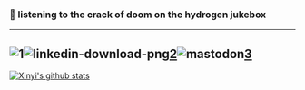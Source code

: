### 👋 listening to the crack of doom on the hydrogen jukebox
---
![1](https://user-images.githubusercontent.com/30137615/93686495-45134180-fa7c-11ea-881b-974f644fa908.png)![linkedin-download-png](https://user-images.githubusercontent.com/30137615/93686946-5447be80-fa7f-11ea-9cfb-5514b3e881f2.jpg)[2]![mastodon](https://user-images.githubusercontent.com/30137615/93686949-57db4580-fa7f-11ea-8180-aff84180e42c.png)[3]
---


[![Xinyi's github stats](https://github-readme-stats.vercel.app/api?username=xinyixiang)](https://github.com/anuraghazra/github-readme-stats)

[1]: https://discord.gg/3WcypJ
[2]: https://www.linkedin.com/xinyixiang
[3]: https://m.cmx.im/invite/StYQneRa
